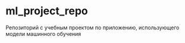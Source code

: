 # ml_project_repo
Репозиторий с учебным проектом по приложению, использующего модели машинного обучения
